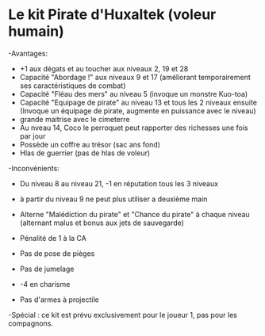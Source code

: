 # Le kit Pirate d'Huxaltek (voleur humain)

-Avantages:
- +1 aux dégats et au toucher aux niveaux 2, 19 et 28
- Capacité "Abordage !" aux niveaux 9 et 17 (améliorant temporairement ses caractéristiques de combat)
- Capacité "Fléau des mers" au niveau 5 (invoque un monstre Kuo-toa)
- Capacité "Equipage de pirate" au niveau 13 et tous les 2 niveaux ensuite (Invoque un équipage de pirate, augmente en puissance avec le niveau)
- grande maitrise avec le cimeterre
- Au nveau 14, Coco le perroquet peut rapporter des richesses une fois par jour
- Possède un coffre au trésor (sac ans fond)
- Hlas de guerrier (pas de hlas de voleur)

-Inconvénients:
- Du niveau 8 au niveau 21, -1 en réputation tous les 3 niveaux
- à partir du niveau 9 ne peut plus utiliser a deuxième main
- Alterne "Malédiction du pirate" et "Chance du pirate" à chaque niveau (alternant malus et bonus aux jets de sauvegarde)
- Pénalité de 1 à la CA
- Pas de pose de pièges

- Pas de jumelage
- -4 en charisme
- Pas d'armes à projectile


-Spécial : ce kit est prévu exclusivement pour le joueur 1, pas pour les compagnons.
